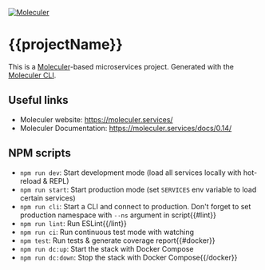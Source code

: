 [![Moleculer](https://badgen.net/badge/Powered%20by/Moleculer/0e83cd)](https://moleculer.services)

# {{projectName}}
This is a [Moleculer](https://moleculer.services/)-based microservices project. Generated with the [Moleculer CLI](https://moleculer.services/docs/0.14/moleculer-cli.html).

## Useful links

* Moleculer website: https://moleculer.services/
* Moleculer Documentation: https://moleculer.services/docs/0.14/

## NPM scripts

- `npm run dev`: Start development mode (load all services locally with hot-reload & REPL)
- `npm run start`: Start production mode (set `SERVICES` env variable to load certain services)
- `npm run cli`: Start a CLI and connect to production. Don't forget to set production namespace with `--ns` argument in script{{#lint}}
- `npm run lint`: Run ESLint{{/lint}}
- `npm run ci`: Run continuous test mode with watching
- `npm test`: Run tests & generate coverage report{{#docker}}
- `npm run dc:up`: Start the stack with Docker Compose
- `npm run dc:down`: Stop the stack with Docker Compose{{/docker}}
